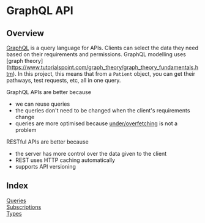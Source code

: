 # GraphQL API

## Overview

[GraphQL](https://graphql.org/) is a query language for APIs. Clients can select the data they need based on their requirements and permissions. GraphQL modelling uses [graph theory]
(https://www.tutorialspoint.com/graph_theory/graph_theory_fundamentals.htm). In this project, this means that from a `Patient` object, you can get their pathways, test requests, etc, all in one query.
  
GraphQL APIs are better because

- we can reuse queries
- the queries don't need to be changed when the client's requirements change
- queries are more optimised because [under/overfetching](https://stackoverflow.com/questions/44564905/what-is-over-fetching-or-under-fetching) is not a problem
  
RESTful APIs are better because

- the server has more control over the data given to the client
- REST uses HTTP caching automatically
- supports API versioning

## Index

[Queries](queries.md)  
[Subscriptions](subscriptions.md)  
[Types](types.md)
